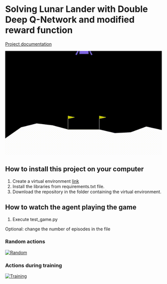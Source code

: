 # Solving Lunar Lander with Double Deep Q-Network and modified reward function

[Project documentation](/DDQN_LunarLander.pdf)

[![](docs/landing.gif)](docs/landing.gif)

## How to install this project on your computer

1. Create a virtual environment [link](https://www.freecodecamp.org/news/how-to-setup-virtual-environments-in-python/)
2. Install the libraries from requirements.txt file.
3. Download the repository in the folder containing the virtual environment.

## How to watch the agent playing the game

1. Execute test_game.py

Optional: change the number of episodes in the file

### Random actions

[![Random](https://markdown-videos-api.jorgenkh.no/url?url=https%3A%2F%2Fyoutu.be%2F-oZ9Lo8PhiQ)](https://youtu.be/-oZ9Lo8PhiQ)

### Actions during training

[![Training](https://markdown-videos-api.jorgenkh.no/url?url=https%3A%2F%2Fyoutu.be%2FF-rG0oBErw4)](https://youtu.be/F-rG0oBErw4)
